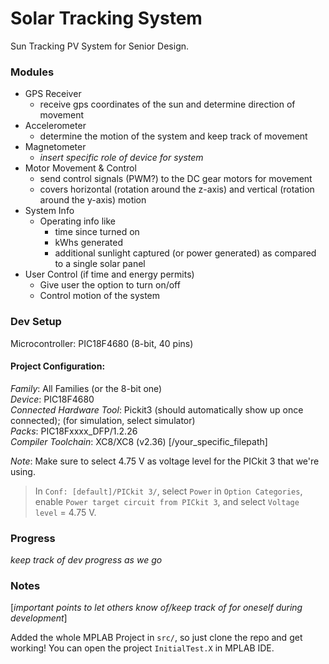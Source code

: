 # Solar Tracking System
Sun Tracking PV System for Senior Design.

### Modules
* GPS Receiver
    * receive gps coordinates of the sun and determine direction of movement
* Accelerometer
    * determine the motion of the system and keep track of movement
* Magnetometer
    *  *insert specific role of device for system*
* Motor Movement & Control
    * send control signals (PWM?) to the DC gear motors for movement
    * covers horizontal (rotation around the z-axis) and vertical (rotation around the y-axis) motion
* System Info
    * Operating info like
        * time since turned on
        * kWhs generated
        * additional sunlight captured (or power generated) as compared to a single solar panel
* User Control (if time and energy permits)
    * Give user the option to turn on/off
    * Control motion of the system

### Dev Setup
Microcontroller: PIC18F4680 (8-bit, 40 pins)

#### Project Configuration:
*Family*: All Families (or the 8-bit one)  
*Device*: PIC18F4680  
*Connected Hardware Tool*: Pickit3 (should automatically show up once connected); (for simulation, select simulator)  
*Packs*: PIC18Fxxxx_DFP/1.2.26  
*Compiler Toolchain*: XC8/XC8 (v2.36) [/your_specific_filepath]  

*Note*: Make sure to select 4.75 V as voltage level for the PICkit 3 that we're using.  
> In `Conf: [default]/PICkit 3/`, select `Power` in `Option Categories`, enable `Power target circuit from PICkit 3`, and select `Voltage level` = 4.75 V.  

### Progress
*keep track of dev progress as we go*

### Notes
[*important points to let others know of/keep track of for oneself during development*]  

Added the whole MPLAB Project in `src/`, so just clone the repo and get working! You can open the project `InitialTest.X` in MPLAB IDE.
